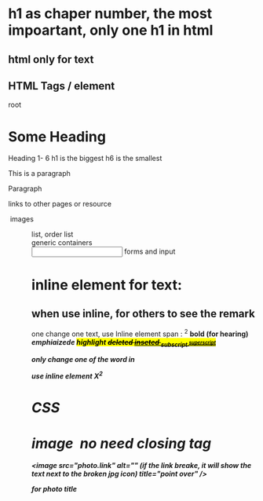 # h1 as chaper number, the most impoartant, only one h1 in html

## html only for text 

## HTML Tags / element 
<html> root </html>
<head>
<title> Title </title>

<body> </body>
<h1> Some Heading </h1>  Heading 1- 6
h1 is the biggest 
h6 is the smallest
<p> This is a paragraph </p> Paragraph

<a> links to other pages or resource</a>

<img> images

<ul> <ol>   list, order list

<div> <span> generic containers

<form> <input> forms and input



# inline element for text:
## when use inline, for others to see the remark
one change one text, use Inline element
span : <sup> 2</sup>
<strong> bold (for hearing)
<em>  emphiaizede 
<mark> highlight
<del> deleted
<ins> inseted
<sub> subscript
<sup> superscript

only change one of the word in <p> use inline element 
X<sup>2</sup> 

# CSS <span> </span>

# image <img> no need closing tag
<image src="photo.link"
alt="" (if the link breake, it will show the text next to the broken jpg icon)
title="point over" <!--when the mouse point over, it will show the name of the image--> />
<figcaption> for photo title </figcaption> 
